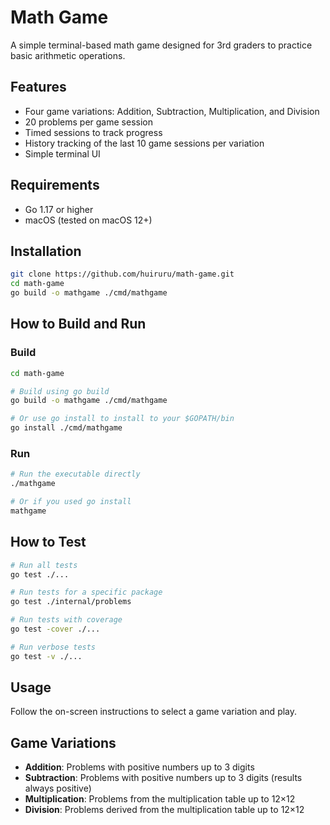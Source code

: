 # Math Game

A simple terminal-based math game designed for 3rd graders to practice basic arithmetic operations.

## Features

- Four game variations: Addition, Subtraction, Multiplication, and Division
- 20 problems per game session
- Timed sessions to track progress
- History tracking of the last 10 game sessions per variation
- Simple terminal UI

## Requirements

- Go 1.17 or higher
- macOS (tested on macOS 12+)

## Installation

```bash
git clone https://github.com/huiruru/math-game.git
cd math-game
go build -o mathgame ./cmd/mathgame
```

## How to Build and Run

### Build

```bash
cd math-game

# Build using go build
go build -o mathgame ./cmd/mathgame

# Or use go install to install to your $GOPATH/bin
go install ./cmd/mathgame
```

### Run

```bash
# Run the executable directly
./mathgame

# Or if you used go install
mathgame
```

## How to Test

```bash
# Run all tests
go test ./...

# Run tests for a specific package
go test ./internal/problems

# Run tests with coverage
go test -cover ./...

# Run verbose tests
go test -v ./...
```

## Usage

Follow the on-screen instructions to select a game variation and play.

## Game Variations

- **Addition**: Problems with positive numbers up to 3 digits
- **Subtraction**: Problems with positive numbers up to 3 digits (results always positive)
- **Multiplication**: Problems from the multiplication table up to 12×12
- **Division**: Problems derived from the multiplication table up to 12×12 